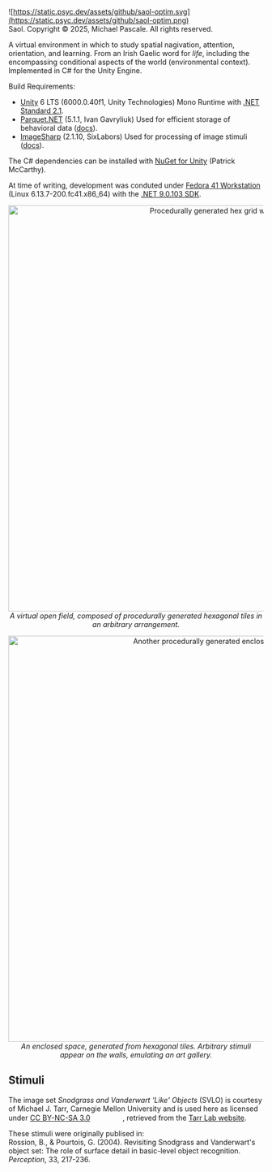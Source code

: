 ![https://static.psyc.dev/assets/github/saol-optim.svg](https://static.psyc.dev/assets/github/saol-optim.png)  
Saol. Copyright &copy; 2025, Michael Pascale. All rights reserved.

A virtual environment in which to study spatial nagivation, attention, orientation, and learning. From an Irish Gaelic word for _life_, including the encompassing conditional aspects of the world (environmental context). Implemented in C# for the Unity Engine.

Build Requirements:
- [Unity](https://unity.com/releases/editor/archive) 6 LTS (6000.0.40f1, Unity Technologies)
  Mono Runtime with [.NET Standard 2.1](https://learn.microsoft.com/en-us/dotnet/standard/net-standard?tabs=net-standard-2-1).
- [Parquet.NET](https://github.com/aloneguid/parquet-dotnet) (5.1.1, Ivan Gavryliuk)
  Used for efficient storage of behavioral data ([docs](https://aloneguid.github.io/parquet-dotnet/serialisation.html)).
- [ImageSharp](https://github.com/SixLabors/ImageSharp) (2.1.10, SixLabors)
  Used for processing of image stimuli ([docs](https://docs-v2.sixlabors.com/articles/imagesharp/index.html)).

The C# dependencies can be installed with [NuGet for Unity](https://github.com/GlitchEnzo/NuGetForUnity) (Patrick McCarthy).

At time of writing, development was conduted under [Fedora 41 Workstation](https://fedoraproject.org/workstation/download) (Linux 6.13.7-200.fc41.x86_64) with the [.NET 9.0.103 SDK](https://learn.microsoft.com/en-us/dotnet/core/install/linux-fedora?tabs=dotnet9).

<p align="center">
  <img src="https://github.com/user-attachments/assets/61e7f493-efcc-4834-8f56-e33718ec8ca9" alt="Procedurally generated hex grid world." width="800"/>
  <br>
  <em>A virtual open field, composed of procedurally generated hexagonal tiles in an arbitrary arrangement.</em>
</p>

<p align="center">
  <img src="https://github.com/user-attachments/assets/f438210f-a90a-49e1-a286-6b3c8815456a" alt="Another procedurally generated enclosed space." width="800"/>
  <br>
  <em>An enclosed space, generated from hexagonal tiles. Arbitrary stimuli appear on the walls, emulating an art gallery.</em>
</p>

## Stimuli

The image set _Snodgrass and Vanderwart 'Like' Objects_ (SVLO) is courtesy of Michael J. Tarr, Carnegie Mellon University and is used here as licensed under <a href="https://creativecommons.org/licenses/by-nc-sa/3.0/">CC BY-NC-SA 3.0</a> <img src="https://mirrors.creativecommons.org/presskit/icons/cc.svg" width=15><img src="https://mirrors.creativecommons.org/presskit/icons/by.svg" width=15><img src="https://mirrors.creativecommons.org/presskit/icons/nc.svg" width=15><img src="https://mirrors.creativecommons.org/presskit/icons/sa.svg" width=15>, retrieved from the [Tarr Lab website](https://sites.google.com/andrew.cmu.edu/tarrlab/stimuli).

These stimuli were originally publised in:  
Rossion, B., & Pourtois, G. (2004). Revisiting Snodgrass and Vanderwart's object set: The role of surface detail in basic-level object recognition. _Perception_, 33, 217-236.
